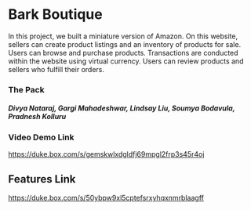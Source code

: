 # Bark Boutique
In this project, we built a miniature version of Amazon. On this website, sellers can create product listings and an inventory of products for sale. Users can browse and purchase products. Transactions are conducted within the website using virtual currency. Users can review products and sellers who fulfill their orders.

### The Pack

##### Divya Nataraj, Gargi Mahadeshwar, Lindsay Liu, Soumya Bodavula, Pradnesh Kolluru

### Video Demo Link

https://duke.box.com/s/gemskwlxdgldfj69mpgl2frp3s45r4oj

## Features Link

https://duke.box.com/s/50ybpw9xl5cptefsrxyhqxnmrblaagff

